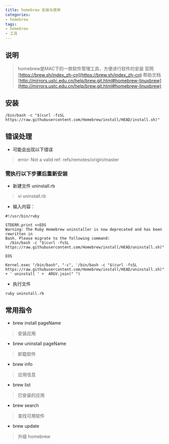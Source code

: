```yaml
---
title: homebrew 安装与使用
categories:
- homebrew
tags:
- homebrew
- 工具
---
```


## 说明
> homebrew是MAC下的一款软件管理工具，方便进行软件的安装
> 官网[https://brew.sh/index_zh-cn](https://brew.sh/index_zh-cn)
> 帮助文档[http://mirrors.ustc.edu.cn/help/brew.git.html#homebrew-linuxbrew](http://mirrors.ustc.edu.cn/help/brew.git.html#homebrew-linuxbrew)

## 安装
```shell
/bin/bash -c "$(curl -fsSL https://raw.githubusercontent.com/Homebrew/install/HEAD/install.sh)"
```

## 错误处理
- 可能会出现以下错误
> error: Not a valid ref: refs/remotes/origin/master 
### 需执行以下步骤后重新安装
  - 新建文件 uninstall.rb
  > vi uninstall.rb
  - 输入内容：
```shell
#!/usr/bin/ruby

STDERR.print <<EOS
Warning: The Ruby Homebrew uninstaller is now deprecated and has been rewritten in
Bash. Please migrate to the following command:
  /bin/bash -c "$(curl -fsSL https://raw.githubusercontent.com/Homebrew/install/HEAD/uninstall.sh)"

EOS

Kernel.exec "/bin/bash", "-c", '/bin/bash -c "$(curl -fsSL https://raw.githubusercontent.com/Homebrew/install/HEAD/uninstall.sh)"' + ' uninstall ' +  ARGV.join(" ")
```
- 执行文件
```shell
ruby uninstall.rb
```

## 常用指令
- brew install pageName
> 安装应用

- brew uninstall pageName
> 卸载软件

- brew info
> 应用信息

- brew list
> 已安装的应用

- brew search
> 查找可用软件

- brew update
> 升级 homebrew